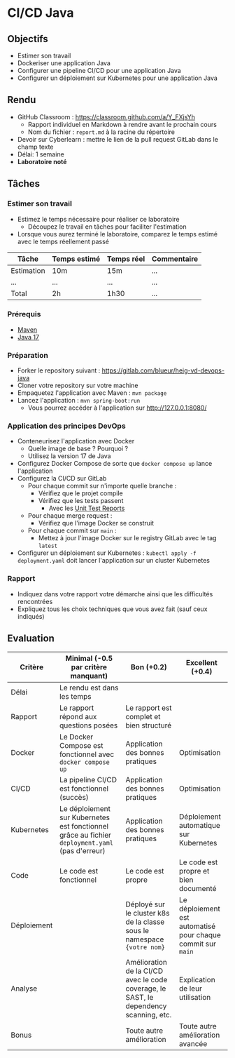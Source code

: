 # CI/CD Java

## Objectifs

- Estimer son travail
- Dockeriser une application Java
- Configurer une pipeline CI/CD pour une application Java
- Configurer un déploiement sur Kubernetes pour une application Java

## Rendu

- GitHub Classroom : https://classroom.github.com/a/Y_FXjsYh
  - Rapport individuel en Markdown à rendre avant le prochain cours
  - Nom du fichier : `report.md` à la racine du répertoire
- Devoir sur Cyberlearn : mettre le lien de la pull request GitLab dans le champ texte
- Délai: 1 semaine
- **Laboratoire noté**

## Tâches

### Estimer son travail

- Estimez le temps nécessaire pour réaliser ce laboratoire
  - Découpez le travail en tâches pour faciliter l'estimation
- Lorsque vous aurez terminé le laboratoire, comparez le temps estimé avec le temps réellement passé

| Tâche      | Temps estimé | Temps réel | Commentaire |
| ---------- | ------------ | ---------- | ----------- |
| Estimation | 10m          | 15m        | ...         |
| ...        | ...          | ...        | ...         |
| Total      | 2h           | 1h30       | ...         |

### Prérequis

- [Maven](https://maven.apache.org/)
- [Java 17](https://adoptium.net/fr/temurin/releases/?version=17)

### Préparation

- Forker le repository suivant : https://gitlab.com/blueur/heig-vd-devops-java
- Cloner votre repository sur votre machine
- Empaquetez l'application avec Maven : `mvn package`
- Lancez l'application : `mvn spring-boot:run`
  - Vous pourrez accéder à l'application sur http://127.0.0.1:8080/

### Application des principes DevOps

- Conteneurisez l'application avec Docker
  - Quelle image de base ? Pourquoi ?
  - Utilisez la version 17 de Java
- Configurez Docker Compose de sorte que `docker compose up` lance l'application
- Configurez la CI/CD sur GitLab
  - Pour chaque commit sur n'importe quelle branche :
    - Vérifiez que le projet compile
    - Vérifiez que les tests passent
      - Avec les [Unit Test Reports](https://docs.gitlab.com/ee/ci/testing/unit_test_reports.html)
  - Pour chaque merge request :
    - Vérifiez que l'image Docker se construit
  - Pour chaque commit sur `main` :
    - Mettez à jour l'image Docker sur le registry GitLab avec le tag `latest`
- Configurer un déploiement sur Kubernetes : `kubectl apply -f deployment.yaml` doit lancer l'application sur un cluster Kubernetes

### Rapport

- Indiquez dans votre rapport votre démarche ainsi que les difficultés rencontrées
- Expliquez tous les choix techniques que vous avez fait (sauf ceux indiqués)

## Evaluation

| Critère     | Minimal (-0.5 par critère manquant)                                                             | Bon (+0.2)                                                                            | Excellent (+0.4)                                            |
| ----------- | ----------------------------------------------------------------------------------------------- | ------------------------------------------------------------------------------------- | ----------------------------------------------------------- |
| Délai       | Le rendu est dans les temps                                                                     |                                                                                       |                                                             |
| Rapport     | Le rapport répond aux questions posées                                                          | Le rapport est complet et bien structuré                                              |                                                             |
| Docker      | Le Docker Compose est fonctionnel avec `docker compose up`                                      | Application des bonnes pratiques                                                      | Optimisation                                                |
| CI/CD       | La pipeline CI/CD est fonctionnel (succès)                                                      | Application des bonnes pratiques                                                      | Optimisation                                                |
| Kubernetes  | Le déploiement sur Kubernetes est fonctionnel grâce au fichier `deployment.yaml` (pas d'erreur) | Application des bonnes pratiques                                                      | Déploiement automatique sur Kubernetes                      |
| Code        | Le code est fonctionnel                                                                         | Le code est propre                                                                    | Le code est propre et bien documenté                        |
| Déploiement |                                                                                                 | Déployé sur le cluster k8s de la classe sous le namespace `{votre nom}`               | Le déploiement est automatisé pour chaque commit sur `main` |
| Analyse     |                                                                                                 | Amélioration de la CI/CD avec le code coverage, le SAST, le dependency scanning, etc. | Explication de leur utilisation                             |
| Bonus       |                                                                                                 | Toute autre amélioration                                                              | Toute autre amélioration avancée                            |
